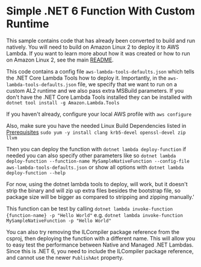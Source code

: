 # Simple .NET 6 Function With Custom Runtime

This sample contains code that has already been converted to build and run natively. You will need to build on Amazon Linux 2 to deploy it to AWS Lambda. If you want to learn more about how it was created or how to run on Amazon Linux 2, see the main [README](../../README.md).

This code contains a config file `aws-lambda-tools-defaults.json` which tells the .NET Core Lambda Tools how to deploy it. Importantly, in the `aws-lambda-tools-defaults.json` file, we specify that we want to run on a custom AL2 runtime and we also pass extra MSBuild parameters. If you don't have the .NET Core Lambda Tools installed they can be installed with `dotnet tool install -g Amazon.Lambda.Tools`

If you haven't already, configure your local AWS profile with `aws configure`

Also, make sure you have the needed Linux Build Dependencies listed in [Prerequisites](../../README.md#prerequisites) `sudo yum -y install clang krb5-devel openssl-devel zip llvm`

Then you can deploy the function with `dotnet lambda deploy-function` if needed you can also specify other parameters like so `dotnet lambda deploy-function --function-name MySampleNativeFunction --config-file aws-lambda-tools-defaults.json` or show all options with `dotnet lambda deploy-function --help`

For now, using the dotnet lambda tools to deploy, will work, but it doesn't strip the binary and will zip up extra files besides the bootstrap file, so package size will be bigger as compared to stripping and zipping manually.'

This function can be test by calling `dotnet lambda invoke-function {function-name} -p "Hello World"` e.g. `dotnet lambda invoke-function MySampleNativeFunction -p "Hello World"`

You can also try removing the ILCompiler package reference from the csproj, then deploying the function with a different name. This will allow you to easy test the performance between Native and Managed .NET Lambdas. Since this is .NET 6, you need to include the ILCompiler package reference, and cannot use the newer `PublishAot` property.
